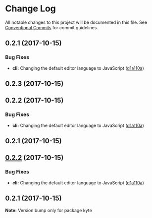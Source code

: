 # Change Log

All notable changes to this project will be documented in this file.
See [Conventional Commits](https://conventionalcommits.org) for commit guidelines.

<a name="0.2.1"></a>
## 0.2.1 (2017-10-15)


### Bug Fixes

* **cli:** Changing the default editor language to JavaScript ([d1a110a](https://github.com/lostintangent/kyte/commit/d1a110a))




<a name="0.2.3"></a>
## 0.2.3 (2017-10-15)



<a name="0.2.2"></a>
## 0.2.2 (2017-10-15)


### Bug Fixes

* **cli:** Changing the default editor language to JavaScript ([d1a110a](https://github.com/lostintangent/kyte/commit/d1a110a))



<a name="0.2.1"></a>
## 0.2.1 (2017-10-15)




<a name="0.2.2"></a>
## [0.2.2](https://github.com/lostintangent/kyte/compare/v0.2.1...v0.2.2) (2017-10-15)


### Bug Fixes

* **cli:** Changing the default editor language to JavaScript ([d1a110a](https://github.com/lostintangent/kyte/commit/d1a110a))




<a name="0.2.1"></a>
## 0.2.1 (2017-10-15)




**Note:** Version bump only for package kyte

